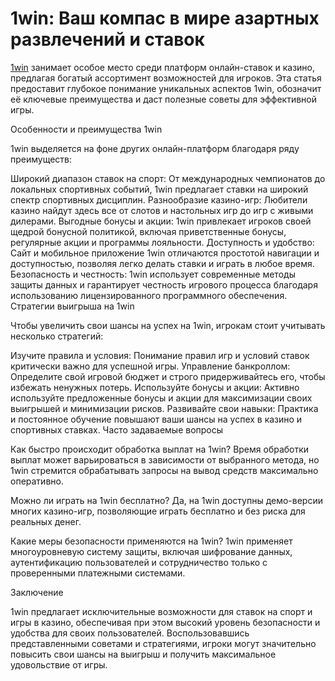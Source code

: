 # 1win: Ваш компас в мире азартных развлечений и ставок

[1win](https://1win-1vin.ru/) занимает особое место среди платформ онлайн-ставок и казино, предлагая богатый ассортимент возможностей для игроков. Эта статья предоставит глубокое понимание уникальных аспектов 1win, обозначит её ключевые преимущества и даст полезные советы для эффективной игры.

Особенности и преимущества 1win

1win выделяется на фоне других онлайн-платформ благодаря ряду преимуществ:

Широкий диапазон ставок на спорт: От международных чемпионатов до локальных спортивных событий, 1win предлагает ставки на широкий спектр спортивных дисциплин.
Разнообразие казино-игр: Любители казино найдут здесь все от слотов и настольных игр до игр с живыми дилерами.
Выгодные бонусы и акции: 1win привлекает игроков своей щедрой бонусной политикой, включая приветственные бонусы, регулярные акции и программы лояльности.
Доступность и удобство: Сайт и мобильное приложение 1win отличаются простотой навигации и доступностью, позволяя легко делать ставки и играть в любое время.
Безопасность и честность: 1win использует современные методы защиты данных и гарантирует честность игрового процесса благодаря использованию лицензированного программного обеспечения.
Стратегии выигрыша на 1win

Чтобы увеличить свои шансы на успех на 1win, игрокам стоит учитывать несколько стратегий:

Изучите правила и условия: Понимание правил игр и условий ставок критически важно для успешной игры.
Управление банкроллом: Определите свой игровой бюджет и строго придерживайтесь его, чтобы избежать ненужных потерь.
Используйте бонусы и акции: Активно используйте предложенные бонусы и акции для максимизации своих выигрышей и минимизации рисков.
Развивайте свои навыки: Практика и постоянное обучение повышают ваши шансы на успех в казино и спортивных ставках.
Часто задаваемые вопросы

Как быстро происходит обработка выплат на 1win?
Время обработки выплат может варьироваться в зависимости от выбранного метода, но 1win стремится обрабатывать запросы на вывод средств максимально оперативно.

Можно ли играть на 1win бесплатно?
Да, на 1win доступны демо-версии многих казино-игр, позволяющие играть бесплатно и без риска для реальных денег.

Какие меры безопасности применяются на 1win?
1win применяет многоуровневую систему защиты, включая шифрование данных, аутентификацию пользователей и сотрудничество только с проверенными платежными системами.

Заключение

1win предлагает исключительные возможности для ставок на спорт и игры в казино, обеспечивая при этом высокий уровень безопасности и удобства для своих пользователей. Воспользовавшись представленными советами и стратегиями, игроки могут значительно повысить свои шансы на выигрыш и получить максимальное удовольствие от игры.
